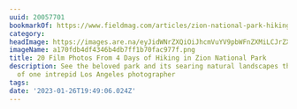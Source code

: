 ```yaml
---
uuid: 20057701
bookmarkOf: https://www.fieldmag.com/articles/zion-national-park-hiking-photo-essay?mc_cid=98f40f6424
category:
headImage: https://images.are.na/eyJidWNrZXQiOiJhcmVuYV9pbWFnZXMiLCJrZXkiOiIyMDA1NzcwMS9vcmlnaW5hbF9hMTcwZmRiNGRmNDM0NmI0ZGI3ZmYxYjcwZmFjOTc3Zi5wbmciLCJlZGl0cyI6eyJyZXNpemUiOnsid2lkdGgiOjEyMDAsImhlaWdodCI6MTIwMCwiZml0IjoiaW5zaWRlIiwid2l0aG91dEVubGFyZ2VtZW50Ijp0cnVlfSwid2VicCI6eyJxdWFsaXR5Ijo5MH0sImpwZWciOnsicXVhbGl0eSI6OTB9LCJyb3RhdGUiOm51bGx9fQ==?bc=0
imageName: a170fdb4df4346b4db7ff1b70fac977f.png
title: 20 Film Photos From 4 Days of Hiking in Zion National Park
description: See the beloved park and its searing natural landscapes through the lens
  of one intrepid Los Angeles photographer
tags:
date: '2023-01-26T19:49:06.024Z'
---
```

